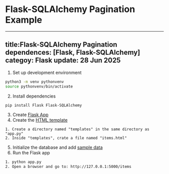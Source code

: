 # Flask-SQLAlchemy Pagination Example
---
title:Flask-SQLAlchemy Pagination
dependences: [Flask, Flask-SQLAlchemy]
categoy: Flask
update: 28 Jun 2025
---
1. Set up development environment
```bash
python3 -m venv pythonvenv
source pythonvenv/bin/activate
```
2. Install dependencies
```bash
pip install Flask Flask-SQLAlchemy
```
3. Create [Flask App](app.py)
4. Create the [HTML template](items.html)
```vim
1. Create a directory named "templates" in the same directory as "app.py"
2. Inside "templates", crate a file named "items.html"
```
5. Initialize the database and add [sample data](sammple_data.md)
6. Run the Flask app
```bash
1. python app.py
2. Open a browser and go to: http://127.0.0.1:5000/items
```
